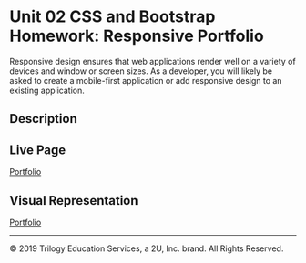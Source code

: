 # Unit 02 CSS and Bootstrap Homework: Responsive Portfolio

Responsive design ensures that web applications render well on a variety of devices and window or screen sizes. As a developer, you will likely be asked to create a mobile-first application or add responsive design to an existing application. 

## Description


## Live Page

[Portfolio](https://stephenkeenan.github.io/Stephen-Keenan-Portfolio/index.html)

## Visual Representation

[Portfolio]()


- - -

© 2019 Trilogy Education Services, a 2U, Inc. brand. All Rights Reserved.
